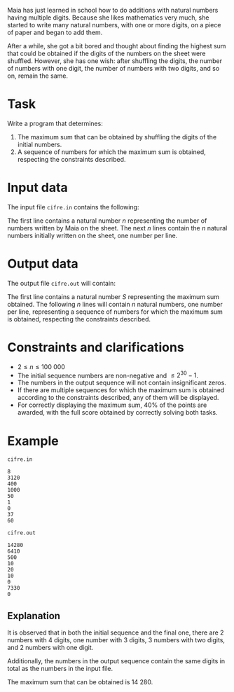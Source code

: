 Maia has just learned in school how to do additions with natural numbers having multiple digits. Because she likes mathematics very much, she started to write many natural numbers, with one or more digits, on a piece of paper and began to add them.

After a while, she got a bit bored and thought about finding the highest sum that could be obtained if the digits of the numbers on the sheet were shuffled. However, she has one wish: after shuffling the digits, the number of numbers with one digit, the number of numbers with two digits, and so on, remain the same.

# Task

Write a program that determines:

1) The maximum sum that can be obtained by shuffling the digits of the initial numbers.
2) A sequence of numbers for which the maximum sum is obtained, respecting the constraints described.

# Input data

The input file `cifre.in` contains the following:

The first line contains a natural number $n$ representing the number of numbers written by Maia on the sheet. The next $n$ lines contain the $n$ natural numbers initially written on the sheet, one number per line.

# Output data

The output file `cifre.out` will contain:

The first line contains a natural number $S$ representing the maximum sum obtained. The following $n$ lines will contain $n$ natural numbers, one number per line, representing a sequence of numbers for which the maximum sum is obtained, respecting the constraints described.

# Constraints and clarifications

* $2 \leq n \leq 100\ 000$
* The initial sequence numbers are non-negative and $\leq 2^{30}-1$.
* The numbers in the output sequence will not contain insignificant zeros.
* If there are multiple sequences for which the maximum sum is obtained according to the constraints described, any of them will be displayed.
* For correctly displaying the maximum sum, $40\%$ of the points are awarded, with the full score obtained by correctly solving both tasks.

# Example

`cifre.in`
```
8
3120
400
1000
50
1
0
37
60
```

`cifre.out`
```
14280
6410
500
10
20
10
0
7330
0
```

## Explanation

It is observed that in both the initial sequence and the final one, there are $2$ numbers with $4$ digits, one number with $3$ digits, $3$ numbers with two digits, and $2$ numbers with one digit.

Additionally, the numbers in the output sequence contain the same digits in total as the numbers in the input file.

The maximum sum that can be obtained is $14\ 280$.